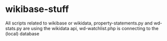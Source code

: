 wikibase-stuff
==============

All scripts related to wikibase or wikidata,
property-statements.py and wd-stats.py are using the wikidata api, 
wd-watchlist.php is connecting to the (local) database 
